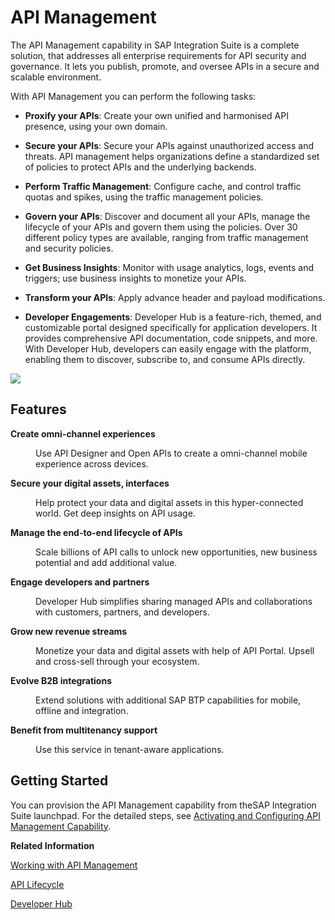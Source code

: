 <!-- loio1b17d18006d2472e81aa2f7af066a1b2 -->

# API Management

The API Management capability in SAP Integration Suite is a complete solution, that addresses all enterprise requirements for API security and governance. It lets you publish, promote, and oversee APIs in a secure and scalable environment.

With API Management you can perform the following tasks:

-   **Proxify your APIs**: Create your own unified and harmonised API presence, using your own domain.

-   **Secure your APIs**: Secure your APIs against unauthorized access and threats. API management helps organizations define a standardized set of policies to protect APIs and the underlying backends.

-   **Perform Traffic Management**: Configure cache, and control traffic quotas and spikes, using the traffic management policies.

-   **Govern your APIs**: Discover and document all your APIs, manage the lifecycle of your APIs and govern them using the policies. Over 30 different policy types are available, ranging from traffic management and security policies.

-   **Get Business Insights**: Monitor with usage analytics, logs, events and triggers; use business insights to monetize your APIs.

-   **Transform your APIs**: Apply advance header and payload modifications.

-   **Developer Engagements**: Developer Hub is a feature-rich, themed, and customizable portal designed specifically for application developers. It provides comprehensive API documentation, code snippets, and more. With Developer Hub, developers can easily engage with the platform, enabling them to discover, subscribe to, and consume APIs directly.


![](images/WhatsAPIMBlock_e136868.png)



<a name="loio1b17d18006d2472e81aa2f7af066a1b2__section_hvq_1p3_nzb"/>

## Features


<dl>
<dt><b>

Create omni-channel experiences

</b></dt>
<dd>

Use API Designer and Open APIs to create a omni-channel mobile experience across devices.



</dd><dt><b>

Secure your digital assets, interfaces

</b></dt>
<dd>

Help protect your data and digital assets in this hyper-connected world. Get deep insights on API usage.



</dd><dt><b>

Manage the end-to-end lifecycle of APIs

</b></dt>
<dd>

Scale billions of API calls to unlock new opportunities, new business potential and add additional value.



</dd><dt><b>

Engage developers and partners

</b></dt>
<dd>

Developer Hub simplifies sharing managed APIs and collaborations with customers, partners, and developers.



</dd><dt><b>

Grow new revenue streams

</b></dt>
<dd>

Monetize your data and digital assets with help of API Portal. Upsell and cross-sell through your ecosystem.



</dd><dt><b>

Evolve B2B integrations

</b></dt>
<dd>

Extend solutions with additional SAP BTP capabilities for mobile, offline and integration.



</dd><dt><b>

Benefit from multitenancy support 

</b></dt>
<dd>

Use this service in tenant-aware applications.



</dd>
</dl>



<a name="loio1b17d18006d2472e81aa2f7af066a1b2__section_q5k_rh3_nzb"/>

## Getting Started

You can provision the API Management capability from theSAP Integration Suite launchpad. For the detailed steps, see [Activating and Configuring API Management Capability](activating-and-configuring-api-management-capability-f6eb433.md).

**Related Information**  


[Working with API Management](working-with-api-management-321fb4d.md "Get an understanding of API Management within SAP Integration Suite and leverage its capabilities effectively.")

[API Lifecycle](api-lifecycle-5e8ea7d.md "The API lifecycle, starts from API planning, creation and implementation by company developers and other API creators and composers, to the consumption of these APIs by other employees, partners or users of the company’s products and services.")

[Developer Hub](developer-hub-41f7c45.md "Developer Hub is a web-based platform designed for developers to discover, explore, and utilize APIs offered by an organization.")

